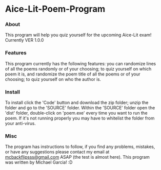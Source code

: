 # Aice-Lit-Poem-Program
### About
This program will help you quiz yourself for the upcoming Aice-Lit exam! Currently VER 1.0.0

### Features
This program currently has the following features: you can randomize lines of all the poems randomly or of your choosing; to quiz yourself on which poem it is, and randomize the poem title of all the poems or of your choosing; to quiz yourself on who the author is.

### Install
To install click the 'Code' button and download the zip folder; unzip the folder and go to the 'SOURCE' folder. Within the 'SOURCE' folder open the 'dist' folder, double-click on 'poem.exe' every time you want to run the poem. If it's not running properly you may have to whitelist the folder from your anti-virus.

### Misc
The program has instructions to follow, if you find any problems, mistakes, or have any suggestions please contact my email at mcbackflipsss@gmail.com ASAP (the test is almost here). This program was written by Michael Garcia! :D
